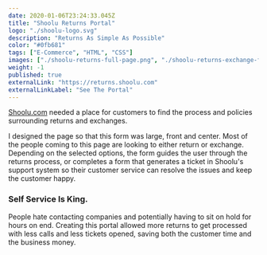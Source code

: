 ```yaml
---
date: 2020-01-06T23:24:33.045Z
title: "Shoolu Returns Portal" 
logo: "./shoolu-logo.svg"
description: "Returns As Simple As Possible"
color: "#0fb681"
tags: ["E-Commerce", "HTML", "CSS"]
images: ["./shoolu-returns-full-page.png", "./shoolu-returns-exchange-form.png"]
weight: -1
published: true
externalLink: "https://returns.shoolu.com"
externalLinkLabel: "See The Portal"
---
```



[Shoolu.com](../shoolu) needed a place for customers to find the process and policies surrounding returns and exchanges.

I designed the page so that this form was large, front and center. Most of the people coming to this page are looking to either return or exchange. Depending on the selected options, the form guides the user through the returns process, or completes a form that generates a ticket in Shoolu's support system so their customer service can resolve the issues and keep the customer happy.

### Self Service Is King. 

People hate contacting companies and potentially having to sit on hold for hours on end. Creating this portal allowed more returns to get processed with less calls and less tickets opened, saving both the customer time and the business money.

